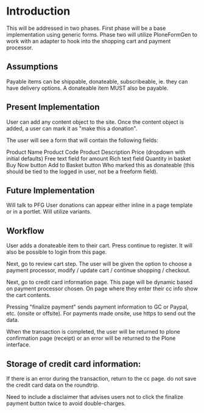 # Introduction #

This will be addressed in two phases. First phase will be a base implementation using generic forms. Phase two will utilize PloneFormGen to work with an adapter to hook into the shopping cart and payment processor.

## Assumptions ##

Payable items can be shippable, donateable, subscribeable, ie. they can have delivery options. A donateable item MUST also be payable.


## Present Implementation ##

User can add any content object to the site. Once the content object is added, a user can mark it as "make this a donation".

The user will see a form that will contain the following fields:

Product Name
Product Code
Product Description
Price (dropdown with initial defaults)
Free text field for amount
Rich text field
Quantity in basket
Buy Now button
Add to Basket button
Who marked this as donateable (this should be tied to the logged in user, not be a freeform field).

## Future Implementation ##

Will talk to PFG
User donations can appear either inline in a page template or in a portlet.
Will utilize variants.

## Workflow ##

User adds a donateable item to their cart. Press continue to register. It will also be possible to login from this page.

Next, go to review cart step. The user will be given the option to choose a payment processor, modify / update cart / continue shopping / checkout.

Next, go to credit card information page. This page will be dynamic based on payment processor chosen. On page where they enter their cc info show the cart contents.

Pressing "finalize payment" sends payment information to GC or Paypal, etc. (onsite or offsite). For payments made onsite, use https to send out the data.

When the transaction is completed, the user will be returned to plone confirmation page (receipt) or an error will be returned to the Plone interface.

## Storage of credit card information: ##

If there is an error during the transaction, return to the cc page. do not save the credit card data on the roundtrip.

Need to include a disclaimer that advises users not to click the finalize payment button twice to avoid double-charges.